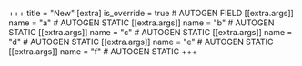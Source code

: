 +++
title = "New"
[extra]
is_override = true # AUTOGEN FIELD
[[extra.args]]
name = "a" # AUTOGEN STATIC
[[extra.args]]
name = "b" # AUTOGEN STATIC
[[extra.args]]
name = "c" # AUTOGEN STATIC
[[extra.args]]
name = "d" # AUTOGEN STATIC
[[extra.args]]
name = "e" # AUTOGEN STATIC
[[extra.args]]
name = "f" # AUTOGEN STATIC
+++
